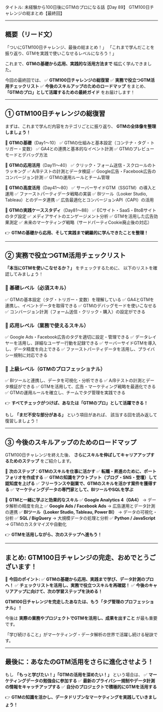 タイトル: 未経験から100日後にGTMのプロになる話【Day 89】
GTM100日チャレンジの総まとめ【最終回】

---

## **概要（リード文）**

「ついにGTM100日チャレンジ、最後の総まとめ！」
「これまで学んだことを振り返り、GTMを実践で使いこなせるレベルになろう！」

これまで、**GTMの基礎から応用、実践的な活用方法まで** 幅広く学んできました。

今回の最終回では、
✅ **GTM100日チャレンジの総復習**
✅ **実務で役立つGTM活用チェックリスト**
✅ **今後のスキルアップのためのロードマップ**
をまとめ、 **「GTMのプロ」として活躍するための最終ガイド** をお届けします！

---

## **① GTM100日チャレンジの総復習**

まずは、これまで学んだ内容をカテゴリごとに振り返り、
**GTMの全体像を整理しましょう！**

📌 **GTMの基礎**（Day1〜10）
✅ GTMの仕組みと基本設定（コンテナ・タグ・トリガー・変数）
✅ GA4との連携と基本的なイベント計測
✅ GTMのプレビューモードとデバッグ方法

📌 **GTMの応用活用**（Day11〜40）
✅ クリック・フォーム送信・スクロールのトラッキング
✅ A/Bテストの計測とデータ検証
✅ Google広告・Facebook広告のコンバージョン計測
✅ GTMの運用ルールとチーム管理

📌 **GTMの高度活用**（Day41〜80）
✅ サーバーサイドGTM（SSGTM）の導入と運用
✅ ファーストパーティデータ戦略の実装
✅ BIツール（Looker Studio, Tableau）とのデータ連携
✅ 広告最適化とコンバージョンAPI（CAPI）の活用

📌 **GTMの実践ケーススタディ**（Day81〜88）
✅ ECサイト・SaaS・BtoBサイトのタグ設定
✅ メディアサイトのエンゲージメント分析
✅ GTMを活用した広告効果測定
✅ 未来のマーケティング戦略（サードパーティCookie廃止後の対応）

👉 **GTMの基礎から応用、そして実践まで網羅的に学んできたことを整理！**

---

## **② 実務で役立つGTM活用チェックリスト**

**「本当にGTMを使いこなせるか？」** をチェックするために、
以下のリストを確認してみましょう！

### **🔹 基礎レベル（必須スキル）**
✅ GTMの基本設定（タグ・トリガー・変数）を理解している
✅ GA4とGTMを連携し、イベントデータを取得できる
✅ GTMのデバッグモードを使いこなせる
✅ コンバージョン計測（フォーム送信・クリック・購入）の設定ができる

### **🔹 応用レベル（業務で使えるスキル）**
✅ Google Ads・Facebook広告のタグを適切に設定・管理できる
✅ データレイヤーを活用し、詳細なユーザー行動を記録できる
✅ サーバーサイドGTMを導入し、データ精度を向上できる
✅ ファーストパーティデータを活用し、プライバシー規制に対応できる

### **🔹 上級レベル（GTMのプロフェッショナル）**
✅ BIツールと連携し、データを可視化・分析できる
✅ A/Bテストの計測とデータ検証ができる
✅ GTMを活用して、広告・マーケティング戦略を最適化できる
✅ GTMの運用ルールを確立し、チームでタグ管理を実践できる

👉 **すべてチェックがつけば、あなたは「GTMのプロ」として活躍できる！**

もし **「まだ不安な部分がある」** という項目があれば、
該当する回を読み返して復習しましょう！

---

## **③ 今後のスキルアップのためのロードマップ**

GTM100日チャレンジを終えた後、
**さらにスキルを伸ばしてキャリアアップするためのステップ** をご紹介します。

📌 **次のステップ：GTMのスキルを仕事に活かす**
✅ **転職・昇進のために、ポートフォリオを作成する**
✅ **GTMの知識をアウトプット（ブログ・SNS・登壇）して認知度を上げる**
✅ **フリーランスや副業で、GTMのスキルを活かす案件を獲得する**
✅ **マーケティングデータの専門家として、BIツールやSQLを学ぶ**

📌 **GTMと一緒に学ぶと効果的なスキル**
✅ **Google Analytics 4（GA4）** → データ解析の精度を向上
✅ **Google Ads / Facebook Ads** → 広告運用とデータ計測の連携
✅ **BIツール（Looker Studio, Tableau, Power BI）** → データの可視化・分析
✅ **SQL / BigQuery** → 大規模データの処理と分析
✅ **Python / JavaScript** → GTMのカスタマイズや自動化

👉 **GTMを活用しながら、次のステップへ進もう！**

---

## **まとめ: GTM100日チャレンジの完走、おめでとうございます！**

📌 **今回のポイント:**
✅ **GTMの基礎から応用、実践まで学び、データ計測のプロへ！**
✅ **チェックリストを活用し、実務で役立つスキルを再確認！**
✅ **今後のキャリアアップに向けて、次の学習ステップを決める！**

**GTM100日チャレンジを完走したあなたは、もう「タグ管理のプロフェッショナル」！**

今後は **実際の業務やプロジェクトでGTMを活用し、成果を出すこと** が最も重要です。

「学び続けること」がマーケティング・データ解析の世界で活躍し続ける秘訣です。

---

## **最後に：あなたのGTM活用をさらに進化させよう！**

もし **「もっと学びたい！」「GTMの活用を深めたい！」** という場合は、
✅ **マーケティングデータの勉強会に参加する**
✅ **最新のプライバシー規制やデータ計測の情報をキャッチアップする**
✅ **自分のプロジェクトで積極的にGTMを活用する**

👉 **GTMの知識を活かし、データドリブンなマーケティングを実践していきましょう！**

